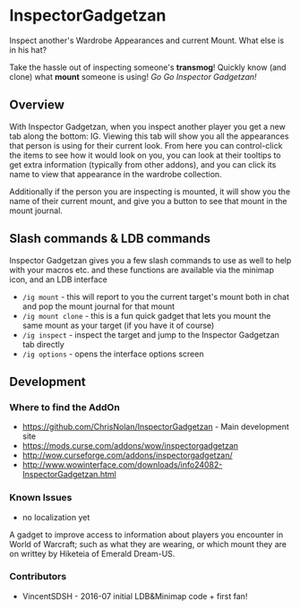 # InspectorGadgetzan
Inspect another's Wardrobe Appearances and current Mount.  What else is in his hat?

Take the hassle out of inspecting someone's **transmog**!
Quickly know (and clone) what **mount** someone is using!
*Go Go Inspector Gadgetzan!*

## Overview

With Inspector Gadgetzan, when you inspect another player you get a new tab along the bottom: IG.  Viewing this tab will show you all the appearances that person is using for their current look.  From here you can control-click the items to see how it would look on you, you can look at their tooltips to get extra information (typically from other addons), and you can click its name to view that appearance in the wardrobe collection.

Additionally if the person you are inspecting is mounted, it will show you the name of their current mount, and give you a button to see that mount in the mount journal.

## Slash commands & LDB commands

Inspector Gadgetzan gives you a few slash commands to use as well to help with your macros etc. and these functions are available via the minimap icon, and an LDB interface

* `/ig mount`  - this will report to you the current target's mount both in chat and pop the mount journal for that mount
* `/ig mount clone` - this is a fun quick gadget that lets you mount the same mount as your target (if you have it of course)
* `/ig inspect` - inspect the target and jump to the Inspector Gadgetzan tab directly
* `/ig options` - opens the interface options screen

## Development
### Where to find the AddOn

* https://github.com/ChrisNolan/InspectorGadgetzan - Main development site
* https://mods.curse.com/addons/wow/inspectorgadgetzan
* http://wow.curseforge.com/addons/inspectorgadgetzan/
* http://www.wowinterface.com/downloads/info24082-InspectorGadgetzan.html

### Known Issues

* no localization yet

A gadget to improve access to information about players you encounter in World of Warcraft; such as what they are wearing, or which mount they are on writtey by Hiketeia of Emerald Dream-US.

### Contributors

* VincentSDSH - 2016-07 initial LDB&Minimap code + first fan!
